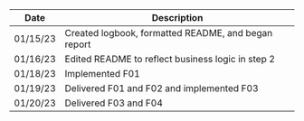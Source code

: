 | Date     | Description                                         |
|----------|-----------------------------------------------------|
| 01/15/23 | Created logbook, formatted README, and began report |
| 01/16/23 | Edited README to reflect business logic in step 2   |
| 01/18/23 | Implemented F01                                     |
| 01/19/23 | Delivered F01 and F02 and implemented F03           |
| 01/20/23 | Delivered F03 and F04                               |